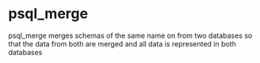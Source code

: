 # psql_merge
psql_merge merges schemas of the same name on from two databases so that the data from both are merged and all data is represented in both databases


